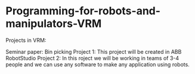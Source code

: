 # Programming-for-robots-and-manipulators-VRM


Projects in VRM:

Seminar paper: Bin picking
Project 1: This project will be created in ABB RobotStudio
Project 2: In this roject we will be working in teams of 3-4 people and we can use any software to make any application using robots.
